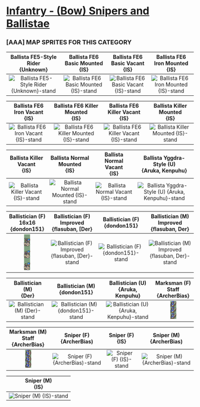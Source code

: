 # [Infantry - (Bow) Snipers and Ballistae](../)

### [AAA] MAP SPRITES FOR THIS CATEGORY


|Ballista FE5-Style Rider <br> {Unknown}|Ballista FE6 Basic Mounted <br> {IS}|Ballista FE6 Basic Vacant <br> {IS}|Ballista FE6 Iron Mounted <br> {IS}|
| :---: | :---: | :---: | :---: |
|<img alt="Ballista FE5-Style Rider {Unknown}-stand" src="Ballista FE5-Style Rider {Unknown}-stand.png" />|<img alt="Ballista FE6 Basic Mounted {IS}-stand" src="Ballista FE6 Basic Mounted {IS}-stand.png" />|<img alt="Ballista FE6 Basic Vacant {IS}-stand" src="Ballista FE6 Basic Vacant {IS}-stand.png" />|<img alt="Ballista FE6 Iron Mounted {IS}-stand" src="Ballista FE6 Iron Mounted {IS}-stand.png" />|


|Ballista FE6 Iron Vacant <br> {IS}|Ballista FE6 Killer Mounted <br> {IS}|Ballista FE6 Killer Vacant <br> {IS}|Ballista Killer Mounted <br> {IS}|
| :---: | :---: | :---: | :---: |
|<img alt="Ballista FE6 Iron Vacant {IS}-stand" src="Ballista FE6 Iron Vacant {IS}-stand.png" />|<img alt="Ballista FE6 Killer Mounted {IS}-stand" src="Ballista FE6 Killer Mounted {IS}-stand.png" />|<img alt="Ballista FE6 Killer Vacant {IS}-stand" src="Ballista FE6 Killer Vacant {IS}-stand.png" />|<img alt="Ballista Killer Mounted {IS}-stand" src="Ballista Killer Mounted {IS}-stand.png" />|


|Ballista Killer Vacant <br> {IS}|Ballista Normal Mounted <br> {IS}|Ballista Normal Vacant <br> {IS}|Ballista Yggdra-Style (U) <br> {Aruka, Kenpuhu}|
| :---: | :---: | :---: | :---: |
|<img alt="Ballista Killer Vacant {IS}-stand" src="Ballista Killer Vacant {IS}-stand.png" />|<img alt="Ballista Normal Mounted {IS}-stand" src="Ballista Normal Mounted {IS}-stand.png" />|<img alt="Ballista Normal Vacant {IS}-stand" src="Ballista Normal Vacant {IS}-stand.png" />|<img alt="Ballista Yggdra-Style (U) {Aruka, Kenpuhu}-stand" src="Ballista Yggdra-Style (U) {Aruka, Kenpuhu}-stand.png" />|


|Ballistician (F) 16x16 <br> {dondon151}|Ballistician (F) Improved <br> {flasuban, [Der}|Ballistician (F) <br> {dondon151}|Ballistician (M) Improved <br> {flasuban, Der}|
| :---: | :---: | :---: | :---: |
|<img alt="Ballistician (F) 16x16 {dondon151}-stand" src="Ballistician (F) 16x16 {dondon151}-stand.png" />|<img alt="Ballistician (F) Improved {flasuban, [Der}-stand" src="Ballistician (F) Improved {flasuban, [Der}-stand.png" />|<img alt="Ballistician (F) {dondon151}-stand" src="Ballistician (F) {dondon151}-stand.png" />|<img alt="Ballistician (M) Improved {flasuban, Der}-stand" src="Ballistician (M) Improved {flasuban, Der}-stand.png" />|


|Ballistician (M) <br> {Der}|Ballistician (M) <br> {dondon151}|Ballistician (U) <br> {Aruka, Kenpuhu}|Marksman (F) Staff <br> {ArcherBias}|
| :---: | :---: | :---: | :---: |
|<img alt="Ballistician (M) {Der}-stand" src="Ballistician (M) {Der}-stand.png" />|<img alt="Ballistician (M) {dondon151}-stand" src="Ballistician (M) {dondon151}-stand.png" />|<img alt="Ballistician (U) {Aruka, Kenpuhu}-stand" src="Ballistician (U) {Aruka, Kenpuhu}-stand.png" />|<img alt="Marksman (F) Staff {ArcherBias}-stand" src="Marksman (F) Staff {ArcherBias}-stand.png" />|


|Marksman (M) Staff <br> {ArcherBias}|Sniper (F) {ArcherBias) <br> |Sniper (F) <br> {IS}|Sniper (M) {ArcherBias) <br> |
| :---: | :---: | :---: | :---: |
|<img alt="Marksman (M) Staff {ArcherBias}-stand" src="Marksman (M) Staff {ArcherBias}-stand.png" />|<img alt="Sniper (F) {ArcherBias)-stand" src="Sniper (F) {ArcherBias)-stand.png" />|<img alt="Sniper (F) {IS}-stand" src="Sniper (F) {IS}-stand.png" />|<img alt="Sniper (M) {ArcherBias)-stand" src="Sniper (M) {ArcherBias)-stand.png" />|


|Sniper (M) <br> {IS}|
| :---: |
|<img alt="Sniper (M) {IS}-stand" src="Sniper (M) {IS}-stand.png" />|


